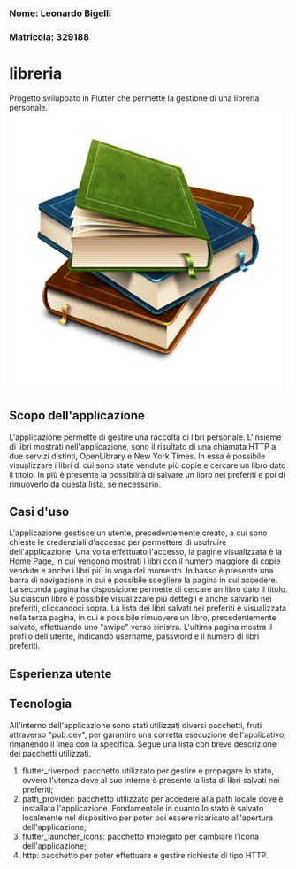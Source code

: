 ### Nome: Leonardo Bigelli 
### Matricola: 329188
# libreria

Progetto sviluppato in Flutter che permette la gestione di una libreria personale.
![logo](logo.png)

## Scopo dell'applicazione

L'applicazione permette di gestire una raccolta di libri personale. L'insieme di libri mostrati nell'applicazione, sono il risultato di una chiamata HTTP a due servizi distinti, OpenLibrary e New York Times. In essa è possibile visualizzare i libri di cui sono state vendute più copie e cercare un libro dato il titolo. In più è presente la possibilità di salvare un libro nei preferiti e poi di rimuoverlo da questa lista, se necessario. 

## Casi d'uso

L'applicazione gestisce un utente, precedentemente creato, a cui sono chieste le credenziali d'accesso per permettere di usufruire dell'applicazione. Una volta effettuato l'accesso, la pagine visualizzata è la Home Page, in cui vengono mostrati i libri con il numero maggiore di copie vendute e anche i libri più in voga del momento. In basso è presente una barra di navigazione in cui è possibile scegliere la pagina in cui accedere. La seconda pagina ha disposizione permette di cercare un libro dato il titolo. Su ciascun libro è possibile visualizzare più dettegli e anche salvarlo nei preferiti, cliccandoci sopra. La lista dei libri salvati nei preferiti è visualizzata nella terza pagina, in cui è possibile rimuovere un libro, precedentemente salvato, effettuando uno "swipe" verso sinistra. L'ultima pagina mostra il profilo dell'utente, indicando username, password e il numero di libri preferiti.

## Esperienza utente 

## Tecnologia

All'interno dell'applicazione sono stati utilizzati diversi pacchetti, fruti attraverso "pub.dev", per garantire una corretta esecuzione dell'applicativo, rimanendo il linea con la specifica. Segue una lista con breve descrizione dei pacchetti utilizzati.

1. flutter_riverpod: pacchetto utilizzato per gestire e propagare lo stato, ovvero l'utenza dove al suo interno è presente la lista di libri salvati nei preferiti;
2. path_provider: pacchetto utilizzato per accedere alla path locale dove è installata l'applicazione. Fondamentale in quanto lo stato è salvato localmente nel dispositivo per poter poi essere ricaricato all'apertura dell'applicazione;
3. flutter_launcher_icons: pacchetto impiegato per cambiare l'icona dell'applicazione;
4. http: pacchetto per poter effettuare e gestire richieste di tipo HTTP.